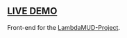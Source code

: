 ## [LIVE DEMO](https://alecs-mud.netlify.com/)

Front-end for the [LambdaMUD-Project](https://github.com/LambdaSchool/LambdaMUD-Project). 

